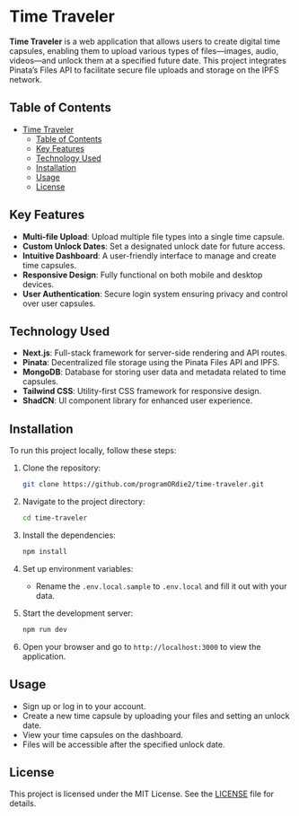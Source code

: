# Time Traveler

**Time Traveler** is a web application that allows users to create digital time capsules, enabling them to upload various types of files—images, audio, videos—and unlock them at a specified future date. This project integrates Pinata’s Files API to facilitate secure file uploads and storage on the IPFS network.

## Table of Contents
- [Time Traveler](#time-traveler)
  - [Table of Contents](#table-of-contents)
  - [Key Features](#key-features)
  - [Technology Used](#technology-used)
  - [Installation](#installation)
  - [Usage](#usage)
  - [License](#license)

## Key Features
- **Multi-file Upload**: Upload multiple file types into a single time capsule.
- **Custom Unlock Dates**: Set a designated unlock date for future access.
- **Intuitive Dashboard**: A user-friendly interface to manage and create time capsules.
- **Responsive Design**: Fully functional on both mobile and desktop devices.
- **User Authentication**: Secure login system ensuring privacy and control over user capsules.

## Technology Used
- **Next.js**: Full-stack framework for server-side rendering and API routes.
- **Pinata**: Decentralized file storage using the Pinata Files API and IPFS.
- **MongoDB**: Database for storing user data and metadata related to time capsules.
- **Tailwind CSS**: Utility-first CSS framework for responsive design.
- **ShadCN**: UI component library for enhanced user experience.

## Installation
To run this project locally, follow these steps:

1. Clone the repository:
   ```bash
   git clone https://github.com/programORdie2/time-traveler.git
   ```

2. Navigate to the project directory:
   ```bash
   cd time-traveler
   ```

3. Install the dependencies:
   ```bash
   npm install
   ```

4. Set up environment variables:
   - Rename the `.env.local.sample` to `.env.local` and fill it out with your data.

5. Start the development server:
   ```bash
   npm run dev
   ```

6. Open your browser and go to `http://localhost:3000` to view the application.

## Usage
- Sign up or log in to your account.
- Create a new time capsule by uploading your files and setting an unlock date.
- View your time capsules on the dashboard.
- Files will be accessible after the specified unlock date.

## License
This project is licensed under the MIT License. See the [LICENSE](LICENSE) file for details.